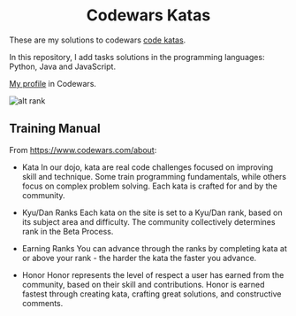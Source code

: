 <h1 align="center">Codewars Katas</h1>


These are my solutions to codewars [code katas](https://en.wikipedia.org/wiki/Kata_(programming)). 

In this repository, I add tasks solutions in the programming languages: Python, Java and JavaScript.

[My profile](https://www.codewars.com/users/eTonguzov) in Codewars.


![alt rank](https://www.codewars.com/users/eTonguzov/badges/small)
## Training Manual
From https://www.codewars.com/about:

- Kata
In our dojo, kata are real code challenges focused on improving skill and technique. Some train programming fundamentals, while others focus on complex problem solving. Each kata is crafted for and by the community.

- Kyu/Dan Ranks
Each kata on the site is set to a Kyu/Dan rank, based on its subject area and difficulty. The community collectively determines rank in the Beta Process.

- Earning Ranks
You can advance through the ranks by completing kata at or above your rank - the harder the kata the faster you advance.

- Honor
Honor represents the level of respect a user has earned from the community, based on their skill and contributions. Honor is earned fastest through creating kata, crafting great solutions, and constructive comments.